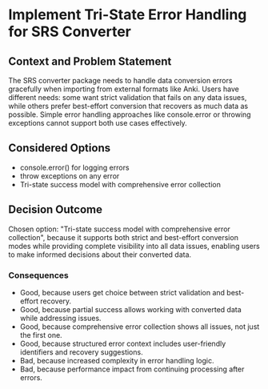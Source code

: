 # Implement Tri-State Error Handling for SRS Converter

## Context and Problem Statement

The SRS converter package needs to handle data conversion errors gracefully when importing from external formats like Anki.
Users have different needs: some want strict validation that fails on any data issues, while others prefer best-effort conversion that recovers as much data as possible.
Simple error handling approaches like console.error or throwing exceptions cannot support both use cases effectively.

## Considered Options

- console.error() for logging errors
- throw exceptions on any error
- Tri-state success model with comprehensive error collection

## Decision Outcome

Chosen option: "Tri-state success model with comprehensive error collection", because it supports both strict and best-effort conversion modes while providing complete visibility into all data issues, enabling users to make informed decisions about their converted data.

### Consequences

- Good, because users get choice between strict validation and best-effort recovery.
- Good, because partial success allows working with converted data while addressing issues.
- Good, because comprehensive error collection shows all issues, not just the first one.
- Good, because structured error context includes user-friendly identifiers and recovery suggestions.
- Bad, because increased complexity in error handling logic.
- Bad, because performance impact from continuing processing after errors.
